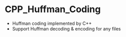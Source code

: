 # CPP_Huffman_Coding
- Huffman coding implemented by C++
- Support Huffman decoding & encoding for any files

